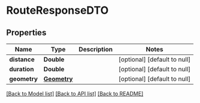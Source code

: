 # RouteResponseDTO
## Properties

| Name | Type | Description | Notes |
|------------ | ------------- | ------------- | -------------|
| **distance** | **Double** |  | [optional] [default to null] |
| **duration** | **Double** |  | [optional] [default to null] |
| **geometry** | [**Geometry**](Geometry.md) |  | [optional] [default to null] |

[[Back to Model list]](../README.md#documentation-for-models) [[Back to API list]](../README.md#documentation-for-api-endpoints) [[Back to README]](../README.md)


